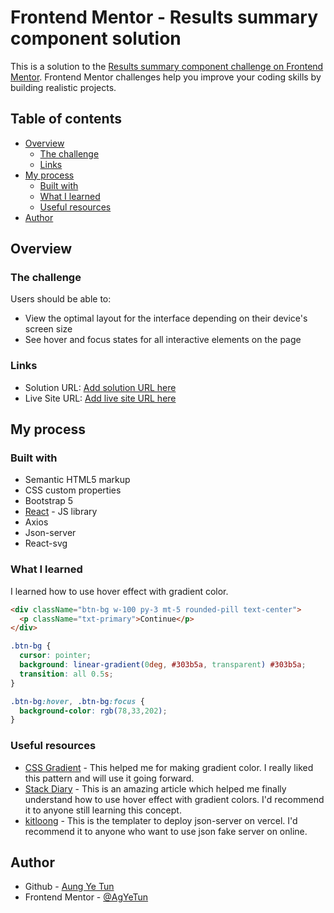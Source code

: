 # Frontend Mentor - Results summary component solution

This is a solution to the [Results summary component challenge on Frontend Mentor](https://www.frontendmentor.io/challenges/results-summary-component-CE_K6s0maV). Frontend Mentor challenges help you improve your coding skills by building realistic projects. 

## Table of contents

- [Overview](#overview)
  - [The challenge](#the-challenge)
  - [Links](#links)
- [My process](#my-process)
  - [Built with](#built-with)
  - [What I learned](#what-i-learned)
  - [Useful resources](#useful-resources)
- [Author](#author)

## Overview

### The challenge

Users should be able to:

- View the optimal layout for the interface depending on their device's screen size
- See hover and focus states for all interactive elements on the page

### Links

- Solution URL: [Add solution URL here](https://your-solution-url.com)
- Live Site URL: [Add live site URL here](https://your-live-site-url.com)

## My process

### Built with

- Semantic HTML5 markup
- CSS custom properties
- Bootstrap 5
- [React](https://reactjs.org/) - JS library
- Axios
- Json-server
- React-svg

### What I learned

I learned how to use hover effect with gradient color.


```html
<div className="btn-bg w-100 py-3 mt-5 rounded-pill text-center">
  <p className="txt-primary">Continue</p>
</div>
```
```css
.btn-bg {
  cursor: pointer;
  background: linear-gradient(0deg, #303b5a, transparent) #303b5a;
  transition: all 0.5s;
}

.btn-bg:hover, .btn-bg:focus {
  background-color: rgb(78,33,202);
}
```

### Useful resources

- [CSS Gradient](https://cssgradient.io/) - This helped me for making gradient color. I really liked this pattern and will use it going forward.
- [Stack Diary](https://stackdiary.com/gradient-hover-effect-css/) - This is an amazing article which helped me finally understand how to use hover effect with gradient colors. I'd recommend it to anyone still learning this concept.
- [kitloong](https://github.com/kitloong/json-server-vercel) - This is the templater to deploy json-server on vercel. I'd recommend it to anyone who want to use json fake server on online.

## Author

- Github - [Aung Ye Tun](https://github.com/AgYeTun)
- Frontend Mentor - [@AgYeTun](https://www.frontendmentor.io/profile/AgYeTun)
